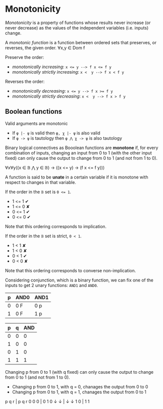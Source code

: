 # Monotonicity

*Monotonicity* is a property of functions whose results never increase (or never decrease) as the values of the independent variables (i.e. inputs) change.

A *monotonic function* is a function between ordered sets that preserves, or reverses, the given order. ∀x,y ∈ Dom f

Preserve the order:
* *monotonically increasing*:           `x <= y --> f x <= f y`
* *monotonically strictly increasing*:  `x <  y --> f x < f y`

Reverses the order:
* *monotonically decreasing*:           `x <= y --> f x >= f y `
* *monotonically strictly decreasing*:  `x <  y --> f x > f y`

## Boolean functions

Valid arguments are monotonic
- If `φ |- ψ` is valid     then `φ, χ |- ψ`  is also valid
- If `φ -> ψ` is tautology then `φ ⋀ χ -> ψ` is also tautology

Binary logical connectives as Booolean functions are **monotone** 
if, for every combination of inputs, 
changing an input from 0 to 1 
(with the other input fixed)
can only cause the 
output to change from 0 to 1 
(and not from 1 to 0).

∀x∀y((x ∈ 𝔹 ⋀ y ∈ 𝔹) -> ((x <= y) -> (f x <= f y)))

A function is said to be **unate** in a certain variable if it is monotone with respect to changes in that variable.

If the order in the `𝔹` set is `0 <= 1`.
- 1 <= 1  ✔
- 1 <= 0  ✘
- 0 <= 1  ✔
- 0 <= 0  ✔

Note that this ordering corresponds to implication.

If the order in the `𝔹` set is strict, `0 < 1`.
- 1 < 1  ✘
- 1 < 0  ✘
- 0 < 1  ✔
- 0 < 0  ✘

Note that this ordering corresponds to converse non-implication.

Considering conjunction, which is a binary function, we can fix one of the inputs to get 2 unary functions: `AND1` and `AND0`.

p | AND0 | AND1
--|------|------
0 | 0  F | 0  p
1 | 0  F | 1  p

p | q | AND
--|---|-----
0 | 0 | 0
1 | 0 | 0
0 | 1 | 0
1 | 1 | 1

Changing p from 0 to 1 (with q fixed) can only cause the output to change from 0 to 1 (and not from 1 to 0).
- Changing p from 0 to 1, with q = 0, chanages the output from 0 to 0
- Changing p from 0 to 1, with q = 1, chanages the output from 0 to 1

p q r | p q r
0 0 0 | 0 1 0
↓   ↓ | ↓   ↓
1   0 | 1   1
